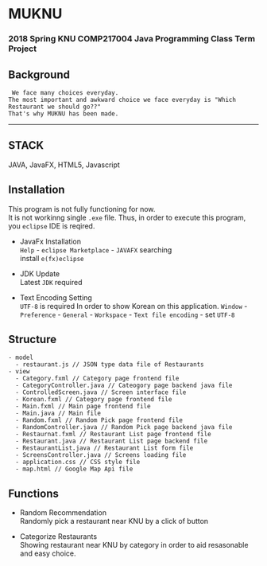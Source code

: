 MUKNU
=====

### 2018 Spring KNU COMP217004 Java Programming Class Term Project
 
## Background
     We face many choices everyday.
    The most important and awkward choice we face everyday is "Which Restaurant we should go??"
    That's why MUKNU has been made.

* * *
## STACK
 JAVA, JavaFX, HTML5, Javascript

## Installation
This program is not fully functioning for now.</br>
It is not workinng single `.exe` file. Thus, in order to execute this program, you `eclipse` IDE is reqired.

  * JavaFx Installation</br>
      `Help` - `eclipse Marketplace` - `JAVAFX` searching</br>
      install `e(fx)eclipse`
      
  * JDK Update</br>
      Latest `JDK` required
  
  * Text Encoding Setting</br>
        `UTF-8` is required In order to show Korean on this application.
        `Window` - `Preference` - `General` - `Workspace` - `Text file encoding` - set `UTF-8`

## Structure
    - model
      - restaurant.js // JSON type data file of Restaurants
    - view
      - Category.fxml // Category page frontend file
      - CategoryController.java // Cateogory page backend java file
      - ControlledScreen.java // Screen interface file
      - Korean.fxml // Category page frontend file
      - Main.fxml // Main page frontend file
      - Main.java // Main file
      - Random.fxml // Random Pick page frontend file
      - RandomController.java // Random Pick page backend java file
      - Restaurnat.fxml // Restaurant List page frontend file
      - Restaurant.java // Restaurant List page backend file
      - RestaurantList.java // Restaurant List form file
      - ScreensController.java // Screens loading file
      - application.css // CSS style file
      - map.html // Google Map Api file

## Functions
   * Random Recommendation</br>
    Randomly pick a restaurant near KNU by a click of button
    
   * Categorize Restaurants</br>
    Showing restaurant near KNU by category in order to aid resasonable and easy choice.
